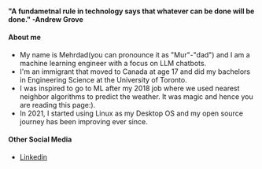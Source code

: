 #### "A fundametnal rule in technology says that whatever can be done will be done." -Andrew Grove

#### About me
* My name is Mehrdad(you can pronounce it as "Mur"-"dad") and I am a machine learning engineer with a focus on LLM chatbots.
* I'm an immigrant that moved to Canada at age 17 and did my bachelors in Engineering Science at the University of Toronto.  
* I was inspired to go to ML after my 2018 job where we used nearest neighbor algorithms to predict the weather. It was magic and hence you are reading this page:).
* In 2021, I started using Linux as my Desktop OS and my open source journey has been improving ever since.

#### Other Social Media
* <a href="https://www.linkedin.com/me-es">Linkedin</a>
  
